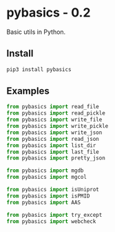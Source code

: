 # pybasics - 0.2

Basic utils in Python.

## Install

```python
pip3 install pybasics
```

## Examples

```python
from pybasics import read_file
from pybasics import read_pickle
from pybasics import write_file
from pybasics import write_pickle
from pybasics import write_json
from pybasics import read_json
from pybasics import list_dir
from pybasics import last_file
from pybasics import pretty_json

from pybasics import mgdb
from pybasics import mgcol

from pybasics import isUniprot
from pybasics import isPMID
from pybasics import AAS

from pybasics import try_except
from pybasics import webcheck
```
